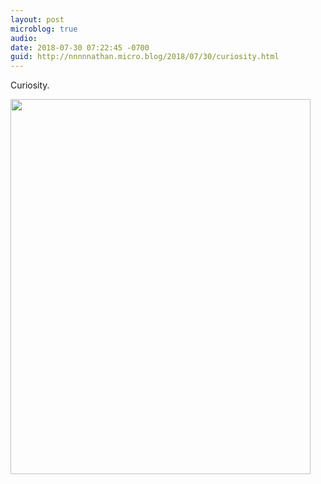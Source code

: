 ```yaml
---
layout: post
microblog: true
audio: 
date: 2018-07-30 07:22:45 -0700
guid: http://nnnnnathan.micro.blog/2018/07/30/curiosity.html
---
```

Curiosity.

<img src="http://status.yergler.net/uploads/2018/5be05a8cb0.jpg" width="480" height="600" />
